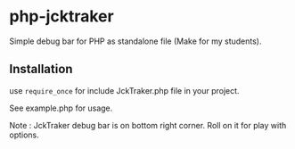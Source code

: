 php-jcktraker
=============

Simple debug bar for PHP as standalone file (Make for my students). 

Installation
------------

use `require_once` for include JckTraker.php file in your project.

See example.php for usage.

Note : JckTraker debug bar is on bottom right corner. Roll on it for play with options.

